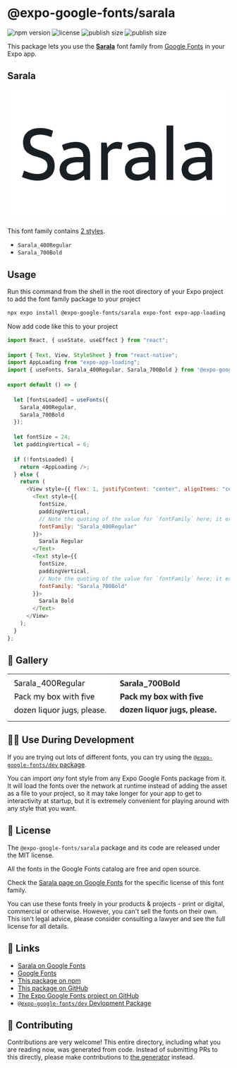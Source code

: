 # @expo-google-fonts/sarala

![npm version](https://flat.badgen.net/npm/v/@expo-google-fonts/sarala)
![license](https://flat.badgen.net/github/license/expo/google-fonts)
![publish size](https://flat.badgen.net/packagephobia/install/@expo-google-fonts/sarala)
![publish size](https://flat.badgen.net/packagephobia/publish/@expo-google-fonts/sarala)

This package lets you use the [**Sarala**](https://fonts.google.com/specimen/Sarala) font family from [Google Fonts](https://fonts.google.com/) in your Expo app.

## Sarala

![Sarala](./font-family.png)

This font family contains [2 styles](#-gallery).

- `Sarala_400Regular`
- `Sarala_700Bold`

## Usage

Run this command from the shell in the root directory of your Expo project to add the font family package to your project

```sh
npx expo install @expo-google-fonts/sarala expo-font expo-app-loading
```

Now add code like this to your project

```js
import React, { useState, useEffect } from "react";

import { Text, View, StyleSheet } from "react-native";
import AppLoading from "expo-app-loading";
import { useFonts, Sarala_400Regular, Sarala_700Bold } from '@expo-google-fonts/sarala';

export default () => {

  let [fontsLoaded] = useFonts({
    Sarala_400Regular, 
    Sarala_700Bold
  });

  let fontSize = 24;
  let paddingVertical = 6;

  if (!fontsLoaded) {
    return <AppLoading />;
  } else {
    return (
      <View style={{ flex: 1, justifyContent: "center", alignItems: "center" }}>
        <Text style={{
          fontSize,
          paddingVertical,
          // Note the quoting of the value for `fontFamily` here; it expects a string!
          fontFamily: "Sarala_400Regular"
        }}>
          Sarala Regular
        </Text>
        <Text style={{
          fontSize,
          paddingVertical,
          // Note the quoting of the value for `fontFamily` here; it expects a string!
          fontFamily: "Sarala_700Bold"
        }}>
          Sarala Bold
        </Text>
      </View>
    );
  }
};
```

## 🔡 Gallery


||||
|-|-|-|
|![Sarala_400Regular](./Sarala_400Regular.ttf.png)|![Sarala_700Bold](./Sarala_700Bold.ttf.png)|||


## 👩‍💻 Use During Development

If you are trying out lots of different fonts, you can try using the [`@expo-google-fonts/dev` package](https://github.com/expo/google-fonts/tree/master/font-packages/dev#readme).

You can import _any_ font style from any Expo Google Fonts package from it. It will load the fonts over the network at runtime instead of adding the asset as a file to your project, so it may take longer for your app to get to interactivity at startup, but it is extremely convenient for playing around with any style that you want.


## 📖 License

The `@expo-google-fonts/sarala` package and its code are released under the MIT license.

All the fonts in the Google Fonts catalog are free and open source.

Check the [Sarala page on Google Fonts](https://fonts.google.com/specimen/Sarala) for the specific license of this font family.

You can use these fonts freely in your products & projects - print or digital, commercial or otherwise. However, you can't sell the fonts on their own. This isn't legal advice, please consider consulting a lawyer and see the full license for all details.

## 🔗 Links

- [Sarala on Google Fonts](https://fonts.google.com/specimen/Sarala)
- [Google Fonts](https://fonts.google.com/)
- [This package on npm](https://www.npmjs.com/package/@expo-google-fonts/sarala)
- [This package on GitHub](https://github.com/expo/google-fonts/tree/master/font-packages/sarala)
- [The Expo Google Fonts project on GitHub](https://github.com/expo/google-fonts)
- [`@expo-google-fonts/dev` Devlopment Package](https://github.com/expo/google-fonts/tree/master/font-packages/dev)

## 🤝 Contributing

Contributions are very welcome! This entire directory, including what you are reading now, was generated from code. Instead of submitting PRs to this directly, please make contributions to [the generator](https://github.com/expo/google-fonts/tree/master/packages/generator) instead.
